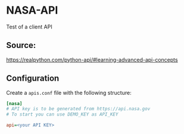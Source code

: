 # NASA-API
Test of a client API

## Source: 
https://realpython.com/python-api/#learning-advanced-api-concepts 

## Configuration

Create a `apis.conf` file with the following structure:

```ini
[nasa]
# API key is to be generated from https://api.nasa.gov
# To start you can use DEMO_KEY as API_KEY

api=<your API KEY>
```

